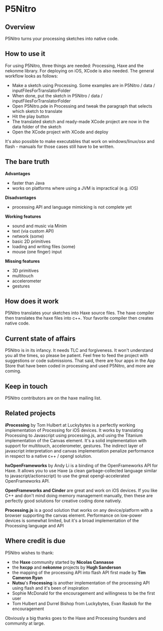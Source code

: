 P5Nitro
=======

Overview
--------

P5Nitro turns your processing sketches into native code.

How to use it
----------------
For using P5Nitro, three things are needed: Processing, Haxe and the nekonme library. For deploying on iOS, XCode is also needed. The general workflow looks as follows:

  - Make a sketch using Processing. Some examples are in P5Nitro / data / inputFilesForTranslatorFolder
  - When done, put the sketch in P5Nitro / data / inputFilesForTranslatorFolder
  - Open P5Nitro.pde in Processing and tweak the paragraph that selects which sketch to translate
  - Hit the play button
  - The translated sketch and ready-made XCode project are now in the data folder of the sketch
  - Open the XCode project with XCode and deploy

It's also possible to make executables that work on windows/linux/osx and flash - manuals for those cases still have to be written.

The bare truth
--------------
**Advantages**

  - faster than Java
  - works on platforms where using a JVM is impractical (e.g. iOS)

**Disadvantages**

  - processing API and language mimicking is not complete yet

**Working features**

  - sound and music via Minim
  - text (via custom API)
  - network (some)
  - basic 2D primitives
  - loading and writing files (some)
  - mouse (one finger) input

**Missing features**

  - 3D primitives
  - multitouch
  - accelerometer
  - gestures

How does it work
----------------
P5Nitro translates your sketches into Haxe source files. The haxe compiler then translates the haxe files into c++. Your favorite compiler then creates native code.

Current state of affairs
------------------------
P5Nitro is in its infancy. It needs TLC and forgiveness. It won't understand you all the times, so please be patient. Feel free to feed the project with suggestions or code submissions. That said, there are four apps in the App Store that have been coded in processing and used P5Nitro, and more are coming.

Keep in touch
-------------
P5Nitro contributors are on the haxe mailing list.

Related projects
----------------

**iProcessing** by Tom Hulbert at Luckybytes is a perfectly working implementation of Processing for iOS devices. It works by translating Processing to Javascript using processing.js, and using the Titanium implementation of the Canvas element. It's a solid implementation with support for multitouch, accelerometer, gestures. The indirect layer of javascript interpretation and canvas implementation penalize performance in respect to a native c++ / opengl solution.

**hxOpenFrameworks** by Andy Li is a binding of the OpenFrameworks API for Haxe. It allows you to use Haxe (a clean garbage-collected language similar to javascript/actionscript) to use the great opengl-accelerated OpenFrameworks API.

**OpenFrameworks and Cinder** are great and work on iOS devices. If you like C++ and don't mind doing memory management manually, then these are perfectly good solutions for creative coding done natively.

**Processing.js** is a good solution that works on any device/platform with a browser supporting the canvas element. Performance on low-power devices is somewhat limited, but it's a broad implementation of the Processing language and API

Where credit is due
-------------------
P5Nitro wishes to thank:

  - the **Haxe** community started by **Nicolas Cannasse**
  - the **hxcpp** and **nekonme** projects by **Hugh Sanderson**
  - the mapping of the processing API into flash API first made by **Tim Cameron Ryan**
  - **Nutsu**'s **Frocessing** is another implementation of the processing API using flash and it's been of inspiration
  - Sophie McDonald for the encouragement and willingness to be the first user
  - Tom Hulbert and Durrel Bishop from Luckybytes, Evan Raskob for the encouragement

Obviously a big thanks goes to the Haxe and Processing founders and community at large.